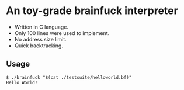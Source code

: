 # An toy-grade brainfuck interpreter

- Written in C language.
- Only 100 lines were used to implement.
- No address size limit.
- Quick backtracking.

## Usage

```shell
$ ./brainfuck "$(cat ./testsuite/helloworld.bf)"
Hello World!
```
